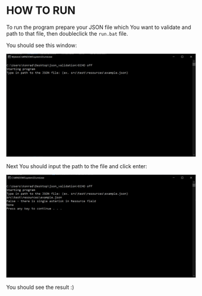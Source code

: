 # HOW TO RUN

To run the program prepare your JSON file which You want to validate and path to that file, then doubleclick the `run.bat` file.

You should see this window:

![Alt text](images/image.png)

Next You should input the path to the file and click enter:

![Alt text](images/image2.png)

You should see the result :)
